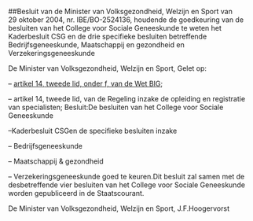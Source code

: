 <meta http-equiv='Content-Type' content='text/html; charset=utf-8' />

##Besluit van de Minister van Volksgezondheid, Welzijn en Sport van 29 oktober 2004, nr. IBE/BO-2524136, houdende de goedkeuring van de besluiten van het College voor Sociale Geneeskunde te weten het Kaderbesluit CSG en de drie specifieke besluiten betreffende Bedrijfsgeneeskunde, Maatschappij en gezondheid en Verzekeringsgeneeskunde

De Minister van Volksgezondheid, Welzijn en Sport,
Gelet op:

– [artikel 14, tweede lid, onder f, van de Wet BIG](../../../../../../wet/wet/op/de/beroepen/in/de/individuele/gezondheidszorg/BWBR0006251/README.md);

– artikel 14, tweede lid, van de Regeling inzake de opleiding en registratie van specialisten;
Besluit:De besluiten van het College voor Sociale Geneeskunde

–Kaderbesluit CSGen de specifieke besluiten inzake

– Bedrijfsgeneeskunde

– Maatschappij & gezondheid 

– Verzekeringsgeneeskunde goed te keuren.Dit besluit zal samen met de desbetreffende vier besluiten van het College voor Sociale Geneeskunde worden gepubliceerd in de Staatscourant. 

De 
Minister van Volksgezondheid, Welzijn en Sport,
J.F.Hoogervorst
